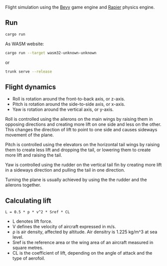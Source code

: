 Flight simulation using the [Bevy](https://bevyengine.org/) game engine and [Rapier](https://rapier.rs/) physics engine.

## Run

```sh
cargo run
```

As WASM website:

```sh
cargo run --target wasm32-unknown-unknown
```

or

```sh
trunk serve --release
```

## Flight dynamics

- Roll is rotation around the front-to-back axis, or z-axis.
- Pitch is rotation around the side-to-side axis, or x-axis.
- Yaw is rotation around the vertical axis, or y-axis.

Roll is controlled using the ailerons on the main wings by raising them in opposing directions and creating more lift on one side and less on the other. This changes the direction of lift to point to one side and causes sideways movement of the plane.

Pitch is controlled using the elevators on the horizontal tail wings by raising them to create less lift and dropping the tail, or lowering them to create more lift and raising the tail.

Yaw is controlled using the rudder on the vertical tail fin by creating more lift in a sideways direction and pulling the tail in one direction.

Turning the plane is usually achieved by using the the rudder and the ailerons together.

## Calculating lift

`L = 0.5 * p * v^2 * Sref * CL`

- L denotes lift force.
- V defines the velocity of aircraft expressed in m/s.
- ρ is air density, affected by altitude. Air densitry is 1.225 kg/m^3 at sea level.
- Sref is the reference area or the wing area of an aircraft measured in square metres.
- CL is the coefficient of lift, depending on the angle of attack and the type of aerofoil.
